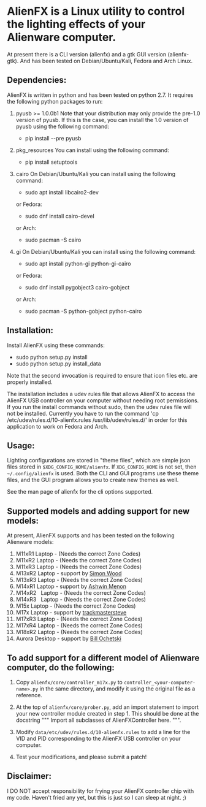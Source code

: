 
AlienFX is a Linux utility to control the lighting effects of your Alienware computer.
============
At present there is a CLI version (alienfx) and a gtk GUI version (alienfx-gtk). And 
has been tested on Debian/Ubuntu/Kali, Fedora and Arch Linux.

Dependencies:
------------

AlienFX is written in python and has been tested on python 2.7. It requires
the following python packages to run:

1. pyusb >= 1.0.0b1
   Note that your distribution may only provide the pre-1.0 version of pyusb. If
   this is the case, you can install the 1.0 version of pyusb using the 
   following command:
      - pip install --pre pyusb

2. pkg_resources
   You can install using the following command:
      - pip install setuptools

3. cairo
   On Debian/Ubuntu/Kali you can install using the following command:
      - sudo apt install libcairo2-dev

   or Fedora:
      - sudo dnf install cairo-devel
      
   or Arch:
      - sudo pacman -S cairo

4. gi
   On Debian/Ubuntu/Kali you can install using the following command:
      - sudo apt install python-gi python-gi-cairo
   
   or Fedora:
      - sudo dnf install pygobject3 cairo-gobject
      
   or Arch:
      - sudo pacman -S python-gobject python-cairo 

Installation:
------------

Install AlienFX using these commands:
  
  - sudo python setup.py install
  - sudo python setup.py install_data

Note that the second invocation is required to ensure that icon files etc. are
properly installed.

The installation includes a udev rules file that allows AlienFX to access the 
AlienFX USB controller on your computer without needing root permissions. If 
you run the install commands without sudo, then the udev rules file will not 
be installed. Currently you have to run the command 'cp /etc/udev/rules.d/10-alienfx.rules 
/usr/lib/udev/rules.d/' in order for this application to work on Fedora and Arch.

Usage:
-----

Lighting configurations are stored in "theme files", which are simple json
files stored in `$XDG_CONFIG_HOME/alienfx`. If `XDG_CONFIG_HOME` is not set, then
`~/.config/alienfx` is used. Both the CLI and GUI programs use these theme
files, and the GUI program allows you to create new themes as well.

See the man page of alienfx for the cli options supported.

Supported models and adding support for new models:
--------------------------------------------------

At present, AlienFX supports and has been tested on the following Alienware models:

1.  M11xR1   Laptop  -  (Needs the correct Zone Codes)
2.  M11xR2   Laptop  -  (Needs the correct Zone Codes)
3.  M11xR3   Laptop  -  (Needs the correct Zone Codes)
4.  M13xR2   Laptop  -  support by [Simon Wood](https://github.com/mungewell)
5.  M13xR3   Laptop  -  (Needs the correct Zone Codes)
6.  M14xR1   Laptop  -  support by [Ashwin Menon](https://github.com/ashwinm76)
7.  M14xR2   Laptop  -  (Needs the correct Zone Codes)
8.  M14xR3   Laptop  -  (Needs the correct Zone Codes)
9.  M15x     Laptop  -  (Needs the correct Zone Codes)
10. M17x     Laptop  -  support by [trackmastersteve](https://github.com/trackmastersteve)
11. M17xR3   Laptop  -  (Needs the correct Zone Codes)
12. M17xR4   Laptop  -  (Needs the correct Zone Codes)
13. M18xR2   Laptop  -  (Needs the correct Zone Codes)
14. Aurora   Desktop -  support by [Bill Ochetski](https://github.com/ochetski)

To add support for a different model of Alienware computer, do the following:
----------------------------------------------------------------------------

1. Copy `alienfx/core/controller_m17x.py` to `controller_<your-computer-name>.py`
   in the same directory, and modify it using the original file as a reference.

2. At the top of `alienfx/core/prober.py`, add an import statement to import your
   new controller module created in step 1. This should be done at the docstring
   """ Import all subclasses of AlienFXController here. """. 

3. Modify `data/etc/udev/rules.d/10-alienfx.rules` to add a line for the VID and 
   PID corresponding to the AlienFX USB controller on your computer.

4. Test your modifications, and please submit a patch!

Disclaimer:
----------

I DO NOT accept responsibility for frying your AlienFX controller chip with my code.
Haven't fried any yet, but this is just so I can sleep at night. ;)
